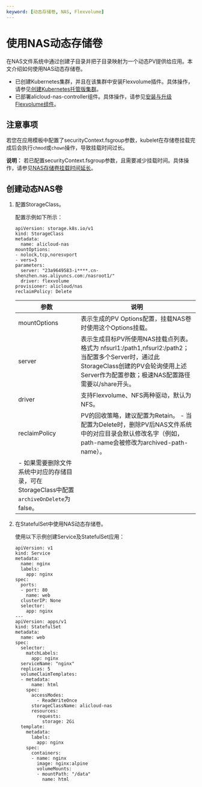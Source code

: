 ```yaml
---
keyword: [动态存储卷, NAS, Flexvolume]
---
```


# 使用NAS动态存储卷

在NAS文件系统中通过创建子目录并把子目录映射为一个动态PV提供给应用。本文介绍如何使用NAS动态存储卷。

-   已创建Kubernetes集群，并且在该集群中安装Flexvolume插件。具体操作，请参见[创建Kubernetes托管版集群](/intl.zh-CN/Kubernetes集群用户指南/集群/创建集群/创建Kubernetes托管版集群.md)。
-   已部署alicloud-nas-controller组件。具体操作，请参见[安装与升级Flexvolume组件](/intl.zh-CN/Kubernetes集群用户指南/存储-Flexvolume/安装与升级Flexvolume组件.md)。

## 注意事项

若您在应用模板中配置了securityContext.fsgroup参数，kubelet在存储卷挂载完成后会执行`chmod`或`chown`操作，导致挂载时间过长。

**说明：** 若已配置securityContext.fsgroup参数，且需要减少挂载时间。具体操作，请参见[NAS存储卷挂载时间延长](/intl.zh-CN/Kubernetes集群用户指南/存储-Flexvolume/NAS存储卷/NAS存储卷FAQ.md)。

## 创建动态NAS卷

1.  配置StorageClass。

    配置示例如下所示：

    ```
    apiVersion: storage.k8s.io/v1
    kind: StorageClass
    metadata:
      name: alicloud-nas
    mountOptions:
    - nolock,tcp,noresvport
    - vers=3
    parameters:
      server: "23a9649583-i****.cn-shenzhen.nas.aliyuncs.com:/nasroot1/"
      driver: flexvolume
    provisioner: alicloud/nas
    reclaimPolicy: Delete
    ```

    |参数|说明|
    |--|--|
    |mountOptions|表示生成的PV Options配置，挂载NAS卷时使用这个Options挂载。|
    |server|表示生成目标PV所使用NAS挂载点列表。格式为 nfsurl1:/path1,nfsurl2:/path2；当配置多个Server时，通过此StorageClass创建的PV会轮询使用上述Server作为配置参数；极速NAS配置路径需要以/share开头。|
    |driver|支持Flexvolume、NFS两种驱动，默认为NFS。|
    |reclaimPolicy|PV的回收策略，建议配置为Retain。    -   当配置为Delete时，删除PV后NAS文件系统中的对应目录会默认修改名字（例如，path-name会被修改为archived-path-name）。
    -   如果需要删除文件系统中对应的存储目录，可在StorageClass中配置`archiveOnDelete`为false。 |

2.  在StatefulSet中使用NAS动态存储卷。

    使用以下示例创建Service及StatefulSet应用：

    ```
    apiVersion: v1
    kind: Service
    metadata:
      name: nginx
      labels:
        app: nginx
    spec:
      ports:
      - port: 80
        name: web
      clusterIP: None
      selector:
        app: nginx
    ---
    apiVersion: apps/v1
    kind: StatefulSet
    metadata:
      name: web
    spec:
      selector:
        matchLabels:
          app: nginx
      serviceName: "nginx"
      replicas: 5
      volumeClaimTemplates:
      - metadata:
          name: html
        spec:
          accessModes:
            - ReadWriteOnce
          storageClassName: alicloud-nas
          resources:
            requests:
              storage: 2Gi
      template:
        metadata:
          labels:
            app: nginx
        spec:
          containers:
          - name: nginx
            image: nginx:alpine
            volumeMounts:
            - mountPath: "/data"
              name: html
    ```


